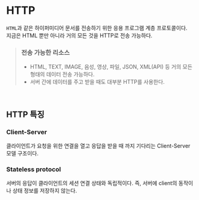 # HTTP
`HTML`과 같은 하이퍼미디어 문서를 전송하기 위한 응용 프로그램 계층 프로토콜이다.<br>
지금은 HTML 뿐만 아니라 거의 모든 것을 HTTP로 전송 가능하다.
<br>

> ### 전송 가능한 리소스
> 
> - HTML, TEXT, IMAGE, 음성, 영상, 파일, JSON, XML(API) 등 거의 모든 형태의 데이터 전송 가능하다.
> - 서버 간에 데이터를 주고 받을 때도 대부분 HTTP를 사용한다.
<br>

## HTTP 특징
### Client-Server
클라이언트가 요청을 위한 연결을 열고 응답을 받을 때 까지 기다리는 Client-Server 모델 구조이다. 

### Stateless protocol
서버의 응답이 클라이언트의 세션 연결 상태와 독립적이다. 즉, 서버에 client의 동작이나 상태 정보를 저장하지 않는다.